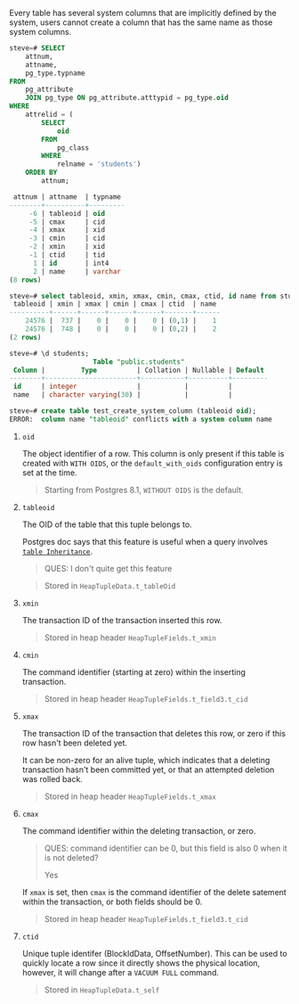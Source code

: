 Every table has several system columns that are implicitly defined by the system,
users cannot create a column that has the same name as those system columns.

```sql
steve=# SELECT
	attnum,
	attname,
	pg_type.typname
FROM
	pg_attribute
	JOIN pg_type ON pg_attribute.atttypid = pg_type.oid
WHERE
	attrelid = (
		SELECT
			oid
		FROM
			pg_class
		WHERE
			relname = 'students')
	ORDER BY
		attnum;

 attnum | attname  | typname 
--------+----------+---------
     -6 | tableoid | oid
     -5 | cmax     | cid
     -4 | xmax     | xid
     -3 | cmin     | cid
     -2 | xmin     | xid
     -1 | ctid     | tid
      1 | id       | int4
      2 | name     | varchar
(8 rows)		

steve=# select tableoid, xmin, xmax, cmin, cmax, ctid, id name from students;
 tableoid | xmin | xmax | cmin | cmax | ctid  | name 
----------+------+------+------+------+-------+------
    24576 |  737 |    0 |    0 |    0 | (0,1) |    1
    24576 |  748 |    0 |    0 |    0 | (0,2) |    2
(2 rows)

steve=# \d students;
                     Table "public.students"
 Column |         Type          | Collation | Nullable | Default 
--------+-----------------------+-----------+----------+---------
 id     | integer               |           |          | 
 name   | character varying(30) |           |          | 
```

```sql
steve=# create table test_create_system_column (tableoid oid);
ERROR:  column name "tableoid" conflicts with a system column name
```


1. `oid`

   The object identifier of a row. This column is only present if this table is
   created with `WITH OIDS`, or the `default_with_oids` configuration entry is
   set at the time.
   
   > Starting from Postgres 8.1, `WITHOUT OIDS` is the default.

2. `tableoid`
   
   The OID of the table that this tuple belongs to.
   
   Postgres doc says that this feature is useful when a query involves [`table Inheritance`][link].
   
   [link]: https://www.postgresql.org/docs/current/ddl-inherit.html
   
   > QUES: I don't quite get this feature
   
   > Stored in `HeapTupleData.t_tableOid`
   
3. `xmin`

   The transaction ID of the transaction inserted this row.
   
   > Stored in heap header `HeapTupleFields.t_xmin`

4. `cmin`

   The command identifier (starting at zero) within the inserting transaction.
   
   > Stored in heap header `HeapTupleFields.t_field3.t_cid`

5. `xmax`
   
   The transaction ID of the transaction that deletes this row, or zero if this
   row hasn't been deleted yet.
   
   It can be non-zero for an alive tuple, which indicates that a deleting 
   transaction hasn't been committed yet, or that an attempted deletion 
   was rolled back.
   
   > Stored in heap header `HeapTupleFields.t_xmax`

6. `cmax`

   The command identifier within the deleting transaction, or zero.
   
   > QUES: command identifier can be 0, but this field is also 0 when it is not
   > deleted?
   >
   > Yes
   
   If `xmax` is set, then `cmax` is the command identifier of the delete satement
   within the transaction, or both fields should be 0.
   
   > Stored in heap header `HeapTupleFields.t_field3.t_cid`

7. `ctid`

   Unique tuple identifer (BlockIdData, OffsetNumber). This can be used to quickly
   locate a row since it directly shows the physical location, however, it will
   change after a `VACUUM FULL` command.
   
   > Stored in `HeapTupleData.t_self`